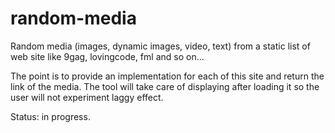 random-media
============

Random media (images, dynamic images, video, text) from a static list of web site like 9gag, lovingcode, fml and so on...

The point is to provide an implementation for each of this site and return the link of the media.
The tool will take care of displaying after loading it so the user will not experiment laggy effect.

 Status: in progress.
